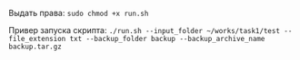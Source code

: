 Выдать права: ```sudo chmod +x run.sh```


Привер запуска скрипта: ```./run.sh --input_folder ~/works/task1/test --file_extension txt --backup_folder backup --backup_archive_name backup.tar.gz```
